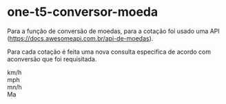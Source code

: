 # one-t5-conversor-moeda

Para a função de conversão de moedas, para a cotação foi usado uma API (<https://docs.awesomeapi.com.br/api-de-moedas>).

Para cada cotação é feita uma nova consulta especifica de acordo com aconversão que foi requisitada.  

km/h  
mph  
mn/h  
Ma  
